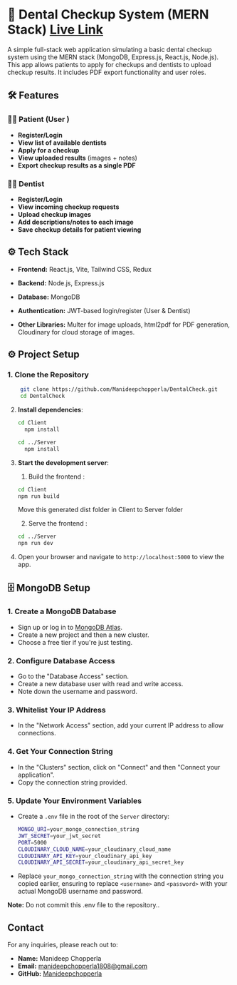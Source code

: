 # 🦷 Dental Checkup System (MERN Stack) [Live Link](https://dentalcheck.onrender.com/)

A simple full-stack web application simulating a basic dental checkup system using the MERN stack (MongoDB, Express.js, React.js, Node.js). This app allows patients to apply for checkups and dentists to upload checkup results. It includes PDF export functionality and user roles.

## 🛠️ Features

### 👩‍⚕️ Patient (User )
- **Register/Login**
- **View list of available dentists**
- **Apply for a checkup**
- **View uploaded results** (images + notes)
- **Export checkup results as a single PDF**

### 🧑‍⚕️ Dentist
- **Register/Login**
- **View incoming checkup requests**
- **Upload checkup images**
- **Add descriptions/notes to each image**
- **Save checkup details for patient viewing**

## ⚙️ Tech Stack

- **Frontend:** React.js, Vite, Tailwind CSS, Redux
- **Backend:** Node.js, Express.js
- **Database:** MongoDB
- **Authentication:** JWT-based login/register (User & Dentist)

- **Other Libraries:**
   Multer for image uploads, html2pdf for PDF generation, Cloudinary for cloud storage of images.

## ⚙️ Project Setup

### 1. Clone the Repository
```bash
    git clone https://github.com/Manideepchopperla/DentalCheck.git
    cd DentalCheck
```
2. **Install dependencies**:

    ```bash
    cd Client
      npm install
    ```
    ```bash
    cd ../Server
      npm install
    ```

3. **Start the development server**:
    1. Build the frontend : 
    ```bash
    cd Client 
    npm run build
    ```
    Move this generated dist folder in Client to Server folder
    
    2. Serve the frontend : 
    ```bash
    cd ../Server
    npn run dev


4. Open your browser and navigate to `http://localhost:5000` to view the app.

## 🗄️ MongoDB Setup

### 1. Create a MongoDB Database
- Sign up or log in to [MongoDB Atlas](https://www.mongodb.com/cloud/atlas).
- Create a new project and then a new cluster.
- Choose a free tier if you're just testing.

### 2. Configure Database Access
- Go to the "Database Access" section.
- Create a new database user with read and write access.
- Note down the username and password.

### 3. Whitelist Your IP Address
- In the "Network Access" section, add your current IP address to allow connections.

### 4. Get Your Connection String
- In the "Clusters" section, click on "Connect" and then "Connect your application".
- Copy the connection string provided.

### 5. Update Your Environment Variables
- Create a `.env` file in the root of the `Server` directory:
    ```bash
    MONGO_URI=your_mongo_connection_string
    JWT_SECRET=your_jwt_secret
    PORT=5000
    CLOUDINARY_CLOUD_NAME=your_cloudinary_cloud_name
    CLOUDINARY_API_KEY=your_cloudinary_api_key
    CLOUDINARY_API_SECRET=your_cloudinary_api_secret_key
    ```
- Replace `your_mongo_connection_string` with the connection string you copied earlier, ensuring to replace `<username>` and `<password>` with your actual MongoDB username and password.

**Note:** Do not commit this .env file to the repository..

## Contact

For any inquiries, please reach out to:

- **Name:** Manideep Chopperla
- **Email:** [manideepchopperla1808@gmail.com](mailto:manideepchopperla1808@gmail.com)
- **GitHub:** [Manideepchopperla](https://github.com/Manideepchopperla)
